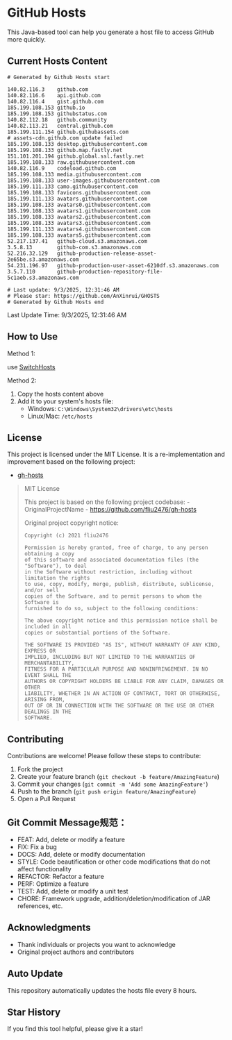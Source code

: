 # GitHub Hosts

This Java-based tool can help you generate a host file to access GitHub more quickly.

## Current Hosts Content

```hosts
# Generated by Github Hosts start  

140.82.116.3    github.com
140.82.116.6    api.github.com
140.82.116.4    gist.github.com
185.199.108.153 github.io
185.199.108.153 githubstatus.com
140.82.112.18   github.community
140.82.113.21   central.github.com
185.199.111.154 github.githubassets.com
# assets-cdn.github.com update failed
185.199.108.133 desktop.githubusercontent.com
185.199.108.133 github.map.fastly.net
151.101.201.194 github.global.ssl.fastly.net
185.199.108.133 raw.githubusercontent.com
140.82.116.9    codeload.github.com
185.199.108.133 media.githubusercontent.com
185.199.108.133 user-images.githubusercontent.com
185.199.111.133 camo.githubusercontent.com
185.199.108.133 favicons.githubusercontent.com
185.199.111.133 avatars.githubusercontent.com
185.199.108.133 avatars0.githubusercontent.com
185.199.108.133 avatars1.githubusercontent.com
185.199.108.133 avatars2.githubusercontent.com
185.199.108.133 avatars3.githubusercontent.com
185.199.111.133 avatars4.githubusercontent.com
185.199.108.133 avatars5.githubusercontent.com
52.217.137.41   github-cloud.s3.amazonaws.com
3.5.8.13        github-com.s3.amazonaws.com
52.216.32.129   github-production-release-asset-2e65be.s3.amazonaws.com
54.231.196.97   github-production-user-asset-6210df.s3.amazonaws.com
3.5.7.110       github-production-repository-file-5c1aeb.s3.amazonaws.com

# Last update: 9/3/2025, 12:31:46 AM
# Please star: https://github.com/AnXinrui/GHOSTS
# Generated by Github Hosts end
```

Last Update Time: 9/3/2025, 12:31:46 AM

## How to Use

Method 1:

use [SwitchHosts](https://github.com/oldj/SwitchHosts)

Method 2:
1. Copy the hosts content above
2. Add it to your system's hosts file:
   - Windows: `C:\Windows\System32\drivers\etc\hosts`
   - Linux/Mac: `/etc/hosts`

## License
This project is licensed under the MIT License. It is a re-implementation and improvement based on the following project:
- [gh-hosts](https://github.com/fliu2476/gh-hosts)

> MIT License 
>
> This project is based on the following project codebase: -OriginalProjectName - https://github.com/fliu2476/gh-hosts
>
> Original project copyright notice:
>
> ```
> Copyright (c) 2021 fliu2476
> 
> Permission is hereby granted, free of charge, to any person obtaining a copy
> of this software and associated documentation files (the "Software"), to deal
> in the Software without restriction, including without limitation the rights
> to use, copy, modify, merge, publish, distribute, sublicense, and/or sell
> copies of the Software, and to permit persons to whom the Software is
> furnished to do so, subject to the following conditions:
> 
> The above copyright notice and this permission notice shall be included in all
> copies or substantial portions of the Software.
> 
> THE SOFTWARE IS PROVIDED "AS IS", WITHOUT WARRANTY OF ANY KIND, EXPRESS OR
> IMPLIED, INCLUDING BUT NOT LIMITED TO THE WARRANTIES OF MERCHANTABILITY,
> FITNESS FOR A PARTICULAR PURPOSE AND NONINFRINGEMENT. IN NO EVENT SHALL THE
> AUTHORS OR COPYRIGHT HOLDERS BE LIABLE FOR ANY CLAIM, DAMAGES OR OTHER
> LIABILITY, WHETHER IN AN ACTION OF CONTRACT, TORT OR OTHERWISE, ARISING FROM,
> OUT OF OR IN CONNECTION WITH THE SOFTWARE OR THE USE OR OTHER DEALINGS IN THE
> SOFTWARE.
> ```

## Contributing

Contributions are welcome! Please follow these steps to contribute:

1. Fork the project
2. Create your feature branch (`git checkout -b feature/AmazingFeature`)
3. Commit your changes (`git commit -m 'Add some AmazingFeature'`)
4. Push to the branch (`git push origin feature/AmazingFeature`)
5. Open a Pull Request

## Git Commit Message规范：

- FEAT: Add, delete or modify a feature
- FIX: Fix a bug
- DOCS: Add, delete or modify documentation
- STYLE: Code beautification or other code modifications that do not affect functionality
- REFACTOR: Refactor a feature
- PERF: Optimize a feature
- TEST: Add, delete or modify a unit test
- CHORE: Framework upgrade, addition/deletion/modification of JAR references, etc.

## Acknowledgments

- Thank individuals or projects you want to acknowledge
- Original project authors and contributors

## Auto Update

This repository automatically updates the hosts file every 8 hours.

## Star History

If you find this tool helpful, please give it a star!

